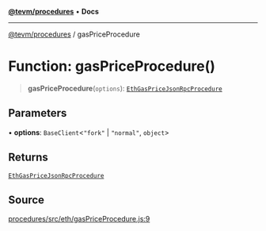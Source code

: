 [**@tevm/procedures**](../README.md) • **Docs**

***

[@tevm/procedures](../globals.md) / gasPriceProcedure

# Function: gasPriceProcedure()

> **gasPriceProcedure**(`options`): [`EthGasPriceJsonRpcProcedure`](../type-aliases/EthGasPriceJsonRpcProcedure.md)

## Parameters

• **options**: `BaseClient`\<`"fork"` \| `"normal"`, `object`\>

## Returns

[`EthGasPriceJsonRpcProcedure`](../type-aliases/EthGasPriceJsonRpcProcedure.md)

## Source

[procedures/src/eth/gasPriceProcedure.js:9](https://github.com/evmts/tevm-monorepo/blob/main/packages/procedures/src/eth/gasPriceProcedure.js#L9)
